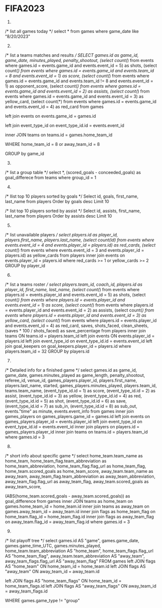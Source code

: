 # FIFA2023
 
1. 
/* list all games today */
select * from games where game_date like “8/20/2023"

2. 
/* list a teams matches and results */
SELECT games.id as game_id, game_date, minutes_played, penalty_shootout,
(select count(*) from events where games.id = events.game_id and events.event_id = 5) as shots,
(select count(*) from events where games.id = events.game_id and events.team_id = 8 and events.event_id = 1) as score,
(select count(*) from events where games.id = events.game_id and events.team_id != 8 and events.event_id = 1) as opponent_score,
(select count(*) from events where games.id = events.game_id and events.event_id = 2) as assists,
(select count(*) from events where games.id = events.game_id and events.event_id = 3) as yellow_card,
(select count(*) from events where games.id = events.game_id and events.event_id = 4) as red_card
from games

left join events
on events.game_id = games.id

left join event_type_id
on event_type_id.id = events.event_id

inner JOIN teams
on teams.id = games.home_team_id

WHERE home_team_id = 8 or away_team_id = 8

GROUP by game_id

3. 
/* list a group table */
select *, (scored_goals - conceeded_goals) as goal_differece from teams where group_id = 1

4. 
/* llist top 10 players sorted by goals */
Select id, goals, first_name, last_name
from players
Order by goals desc
Limit 10

/* list top 10 players sorted by assist */
Select id, assists, first_name, last_name
from players
Order by assists desc
Limit 10

5.
/* list unavailable players */
select players.id as player_id, players.first_name, players.last_name,
(select count(id) from events where events.event_id = 4 and events.player_id = players.id) as red_cards,
(select count(*) from events where events.event_id = 3 and events.player_id = players.id) as yellow_cards
from players
inner join events
on events.player_id = players.id
where red_cards >= 1 or yellow_cards >= 2
GROUP by player_id

6.
/* list a teams roster */
select players.team_id, coach_id, players.id as player_id, first_name, last_name,
(select count(*) from events where players.id = events.player_id and events.event_id = 5) as shots,
(select count(*) from events where players.id = events.player_id and events.event_id = 1) as score,
(select count(*) from events where players.id = events.player_id and events.event_id = 2) as assists,
(select count(*) from events where players.id = events.player_id and events.event_id = 3) as yellow_card,
(select count(*) from events where players.id = events.player_id and events.event_id = 4) as red_card,
saves, shots_faced, clean_sheets,
(saves * 100 / shots_faced) as save_percentage
from players
inner join teams
ON teams.id = players.team_id
left join events
ON events.player_id = players.id
left join event_type_id
on event_type_id.id = events.event_id
left join goal_keepers
on goal_keepers.player_id = players.id
where players.team_id = 32
GROUP by players.id

7.
/* Detailed info for a finished game */
select games.id as game_id, game_date, games.minutes_played as game_length, penalty_shootout, referee_id, venue_id, games_players.player_id, players.first_name, players.last_name, started, games_players.minutes_played, players.team_id, teams.team_name,
(event_type_id.id = 1) as score,
(event_type_id.id = 2) as assist,
(event_type_id.id = 3) as yellow,
(event_type_id.id = 4) as red,
(event_type_id.id = 5) as shot,
(event_type_id.id = 6) as save,
(event_type_id.id = 7) as sub_in,
(event_type_id.id = 8) as sub_out,
events."time" as minute, events.event_info
from games
inner join games_players
on games_players.game_id = games.id
left join events
on games_players.player_id = events.player_id
left join event_type_id
on event_type_id.id = events.event_id
inner join players
on players.id = games_players.player_id
inner join teams
on teams.id = players.team_id
where games.id = 3

8. 
/* short info about specific game */
select
home_team.team_name as home_team,
home_team_flag.team_abbreviation as home_team_abbreviation,
home_team_flag.flag_url as home_team_flag,
home_team.scored_goals as home_team_score,
away_team.team_name as away_team,
away_team_flag.team_abbreviation as away_team_abbreviation,
away_team_flag.flag_url as away_team_flag,
away_team.scored_goals as away_team_score,

(ABS(home_team.scored_goals - away_team.scored_goals)) as goal_difference
from games
inner JOIN teams as home_team
on games.home_team_id = home_team.id
inner join teams as away_team
on games.away_team_id = away_team.id
inner join flags as home_team_flag
on home_team.flag_id = home_team_flag.id
inner join flags as away_team_flag
on away_team.flag_id = away_team_flag.id
where games.id = 3

9. 


/* list playoff tree */
select
games.id AS "game", 
games.game_date, 
games.game_time_UTC,
games.minutes_played,
home_team.team_abbreviation AS "home_team",
home_team_flags.flag_url AS "home_team_flag",
away_team.team_abbreviation AS "away_team",
away_team_flags.flag_url AS "away_team_flag"
FROM games
left JOIN flags AS "home_team"
ON home_team_id = home_team.id
left JOIN flags AS "away_team"
ON away_team_id = away_team.id

left JOIN flags AS "home_team_flags"
ON home_team_id = home_team_flags.id
left JOIN flags AS "away_team_flags"
ON away_team_id = away_team_flags.id

WHERE games.game_type != "group"

